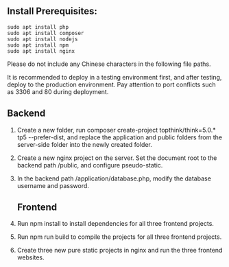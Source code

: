 


## Install Prerequisites:

```
sudo apt install php
sudo apt install composer
sudo apt install nodejs
sudo apt install npm
sudo apt install nginx
```

Please do not include any Chinese characters in the following file paths.

It is recommended to deploy in a testing environment first, and after testing, deploy to the production environment. Pay attention to port conflicts such as 3306 and 80 during deployment.



## Backend
1. Create a new folder, run composer create-project topthink/think=5.0.* tp5 --prefer-dist, and replace the application and public folders from the server-side folder into the newly created folder.
2. Create a new nginx project on the server. Set the document root to the backend path /public, and configure pseudo-static.
3. In the backend path /application/database.php, modify the database username and password.


   ## Frontend 
1. Run npm install to install dependencies for all three frontend projects.
2. Run npm run build to compile the projects for all three frontend projects.
3. Create three new pure static projects in nginx and run the three frontend websites.
